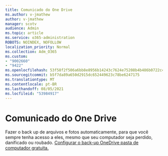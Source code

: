 ```yaml
---
title: Comunicado do One Drive
ms.author: v-jmathew
author: v-jmathew
manager: scotv
audience: Admin
ms.topic: article
ms.service: o365-administration
ROBOTS: NOINDEX, NOFOLLOW
localization_priority: Normal
ms.collection: Adm_O365
ms.custom:
- "9002660"
- "9422"
ms.openlocfilehash: 53f58f2f506a6bb8e8956b14243c7624e75208b4b486b0722c40ab895a303796
ms.sourcegitcommit: b5f7da89a650d2915dc652449623c78be6247175
ms.translationtype: MT
ms.contentlocale: pt-BR
ms.lasthandoff: 08/05/2021
ms.locfileid: "53984917"
---
```

# <a name="one-drive-announcement"></a>Comunicado do One Drive

Fazer o back up de arquivos e fotos automaticamente, para que você sempre tenha acesso a eles, mesmo que seu computador seja perdido, danificado ou roubado. [Configurar o back-up OneDrive pasta de computador gratuita.](https://www.microsoft.com/microsoft-365/onedrive/pc-cloud-backup)
